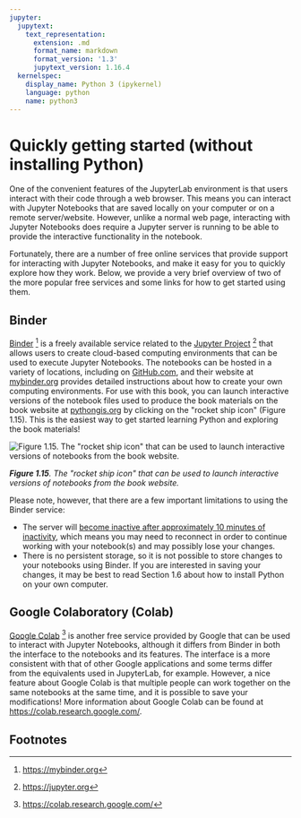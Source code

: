 ```yaml
---
jupyter:
  jupytext:
    text_representation:
      extension: .md
      format_name: markdown
      format_version: '1.3'
      jupytext_version: 1.16.4
  kernelspec:
    display_name: Python 3 (ipykernel)
    language: python
    name: python3
---
```


# Quickly getting started (without installing Python)


One of the convenient features of the JupyterLab environment is that users interact with their code through a web browser. This means you can interact with Jupyter Notebooks that are saved locally on your computer or on a remote server/website. However, unlike a normal web page, interacting with Jupyter Notebooks does require a Jupyter server is running to be able to provide the interactive functionality in the notebook.

Fortunately, there are a number of free online services that provide support for interacting with Jupyter Notebooks, and make it easy for you to quickly explore how they work. Below, we provide a very brief overview of two of the more popular free services and some links for how to get started using them.


## Binder

[Binder](https://mybinder.org) [^Binder] is a freely available service related to the [Jupyter Project](https://jupyter.org) [^Jupyter] that allows users to create cloud-based computing environments that can be used to execute Jupyter Notebooks. The notebooks can be hosted in a variety of locations, including on [GitHub.com](https://github.com), and their website at [mybinder.org](https://mybinder.org) provides detailed instructions about how to create your own computing environments. For use with this book, you can launch interactive versions of the notebook files used to produce the book materials on the book website at [pythongis.org](https://pythongis.org) by clicking on the "rocket ship icon" (Figure 1.15). This is the easiest way to get started learning Python and exploring the book materials!

![_**Figure 1.15**. The "rocket ship icon" that can be used to launch interactive versions of notebooks from the book website._](../img/binder-rocket-ship.png)
   
_**Figure 1.15**. The "rocket ship icon" that can be used to launch interactive versions of notebooks from the book website._

Please note, however, that there are a few important limitations to using the Binder service:

- The server will [become inactive after approximately 10 minutes of inactivity](https://mybinder.readthedocs.io/en/latest/about/user-guidelines.html#how-long-will-my-binder-session-last), which means you may need to reconnect in order to continue working with your notebook(s) and may possibly lose your changes.
- There is no persistent storage, so it is not possible to store changes to your notebooks using Binder. If you are interested in saving your changes, it may be best to read Section 1.6 about how to install Python on your own computer.


## Google Colaboratory (Colab)

[Google Colab](https://colab.research.google.com/) [^Colab] is another free service provided by Google that can be used to interact with Jupyter Notebooks, although it differs from Binder in both the interface to the notebooks and its features. The interface is a more consistent with that of other Google applications and some terms differ from the equivalents used in JupyterLab, for example. However, a nice feature about Google Colab is that multiple people can work together on the same notebooks at the same time, and it is possible to save your modifications! More information about Google Colab can be found at <https://colab.research.google.com/>.


## Footnotes

[^Binder]: <https://mybinder.org>
[^Colab]: <https://colab.research.google.com/>
[^Jupyter]: <https://jupyter.org>
